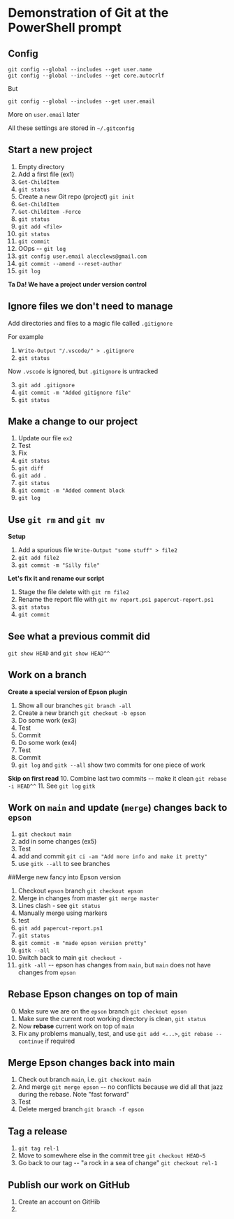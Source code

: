 # Demonstration of Git at the PowerShell prompt

## Config

```
git config --global --includes --get user.name
git config --global --includes --get core.autocrlf
```

But

```
git config --global --includes --get user.email
```

More on `user.email` later

All these settings are stored in `~/.gitconfig`

## Start a new project

1. Empty directory
2. Add a first file (ex1)
3. `Get-ChildItem`
4. `git status`
5. Create a new Git repo (project)  `git init`
6. `Get-ChildItem`
7. `Get-ChildItem -Force`
8. `git status`
9. `git add <file>`
10. `git status`
11. `git commit`
12. OOps -- `git log`
13. `git config user.email alecclews@gmail.com`
14. `git commit --amend --reset-author`
15. `git log`

**Ta Da!  We have a project under version control**

## Ignore files we don't need to manage

Add directories and files to a magic file called `.gitignore`

For example

1. `Write-Output "/.vscode/" > .gitignore`
2. `git status`

Now `.vscode` is ignored, but `.gitignore` is untracked

3. `git add .gitignore`
4. `git commit -m "Added gitignore file"`
5. `git status`

## Make a change to our project

1. Update our file `ex2`
2. Test
3. Fix
4. `git status`
5. `git diff`
6. `git add .`
7. `git status`
8. `git commit -m "Added comment block`
9. `git log`

## Use `git rm` and `git mv`

**Setup**

1. Add a spurious file `Write-Output "some stuff" > file2`
2. `git add file2`
3. `git commit -m "Silly file"`

**Let's fix it and rename our script**

1. Stage the file delete with `git rm file2`
2. Rename the report file with `git mv report.ps1 papercut-report.ps1`
3. `git status`
4. `git commit`

## See what a previous commit did

`git show HEAD` and `git show HEAD^^`

## Work on a branch

__Create a special version of Epson plugin__

1. Show all our branches `git branch -all`
2. Create a new branch `git checkout -b epson`
3. Do some work (ex3)
4. Test
5. Commit
6. Do some work (ex4)
7. Test
8. Commit
9. `git log` and `gitk --all` show two commits for one piece of work

**Skip on first read**
10. Combine last two commits -- make it clean `git rebase -i HEAD^^`
11. See `git log` `gitk`

## Work on `main` and update (`merge`) changes back to `epson`

1. `git checkout main`
2. add in some changes (ex5)
3. Test
4. add and commit `git ci -am "Add more info and make it pretty"`
5. use `gitk --all` to see branches

##Merge new fancy into Epson version

1. Checkout `epson` branch `git checkout epson`
2. Merge in changes from master `git merge master`
3. Lines clash - see `git status`
4. Manually merge using markers
5. test
6. `git add papercut-report.ps1`
7. `git status`
8. `git commit -m "made epson version pretty"`
9. `gitk --all`
10. Switch back to main `git checkout -`
11. `gitk -all` -- epson has changes from `main`, but `main` does not have changes from `epson`

## Rebase Epson changes on top of main

0. Make sure we are on the `epson` branch `git checkout epson`
1. Make sure the current root working directory is clean, `git status`
2. Now **rebase** current work on top of `main`
3. Fix any problems manually, test, and use `git add <...>`, `git rebase --continue` if required

## Merge Epson changes back into main

1. Check out branch `main`, i.e. `git checkout main`
2. And merge `git merge epson` -- no conflicts because we did all that jazz during the rebase. Note "fast forward"
3. Test
4. Delete merged branch `git branch -f epson`

## Tag a release

1. `git tag rel-1`
2. Move to somewhere else in the commit tree `git checkout HEAD~5`
3. Go back to our tag -- "a rock in a sea of change" `git checkout rel-1`

## Publish our work on GitHub

1. Create an account on GitHib
2. 